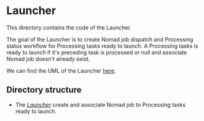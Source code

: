 # Launcher

This directory contains the code of the Launcher.

The goal of the Launcher is to create Nomad job dispatch and Processing status workflow for Processing tasks ready to launch. A Processing tasks is ready to launch if it's preceding task is processed or null and associate Nomad job doesn't already exist.

We can find the UML of the Launcher [here](https://drive.google.com/file/d/1L7hkiG8v1X19En8pyqqQIVEiEDle2uw4/view?usp=sharing).

## Directory structure

- The *[Launcher](launcher.py)* create and associate Nomad job to Processing tasks ready to launch.
